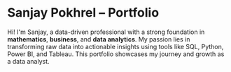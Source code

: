 # Sanjay Pokhrel – Portfolio


Hi! I'm Sanjay, a data-driven professional with a strong foundation in **mathematics**, **business**, and **data analytics**. My passion lies in transforming raw data into actionable insights using tools like SQL, Python, Power BI, and Tableau. This portfolio showcases my journey and growth as a data analyst.


